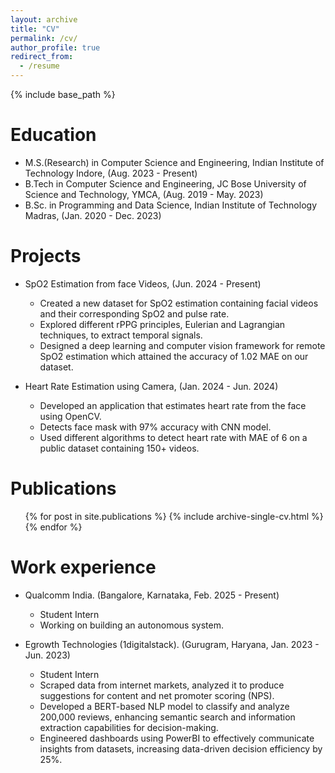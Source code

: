 ```yaml
---
layout: archive
title: "CV"
permalink: /cv/
author_profile: true
redirect_from:
  - /resume
---
```


{% include base_path %}

<!-- <embed src="../files/Fellowship_CV_Anup_Kumar_Gupta.pdf" type="application/pdf" /> -->

Education
=========
* M.S.(Research) in Computer Science and Engineering, Indian Institute of Technology Indore, (Aug. 2023 - Present)
* B.Tech in Computer Science and Engineering, JC Bose University of Science and Technology, YMCA, (Aug. 2019 - May. 2023)
* B.Sc. in Programming and Data Science, Indian Institute of Technology Madras, (Jan. 2020 - Dec. 2023)


Projects
=========
* SpO2 Estimation from face Videos, (Jun. 2024 - Present)
  * Created a new dataset for SpO2 estimation containing facial videos and their corresponding SpO2 and pulse rate.
  * Explored different rPPG principles, Eulerian and Lagrangian techniques, to extract temporal signals.
  * Designed a deep learning and computer vision framework for remote SpO2 estimation which attained the accuracy of 1.02 MAE on our dataset.
  
* Heart Rate Estimation using Camera, (Jan. 2024 - Jun. 2024)
  * Developed an application that estimates heart rate from the face using OpenCV.
  * Detects face mask with 97% accuracy with CNN model.
  * Used different algorithms to detect heart rate with MAE of 6 on a public dataset containing 150+ videos.

Publications
======
  <ul>{% for post in site.publications %}
    {% include archive-single-cv.html %}
  {% endfor %}</ul>

Work experience
===============
* Qualcomm India. (Bangalore, Karnataka, Feb. 2025 - Present)
  * Student Intern 
  * Working on building an autonomous system.

* Egrowth Technologies (1digitalstack). (Gurugram, Haryana, Jan. 2023 - Jun. 2023)
  * Student Intern
  * Scraped data from internet markets, analyzed it to produce suggestions for content and net promoter scoring (NPS).
  * Developed a BERT-based NLP model to classify and analyze 200,000 reviews, enhancing semantic search and information extraction capabilities for decision-making.
  * Engineered dashboards using PowerBI to effectively communicate insights from datasets, increasing data-driven decision efficiency by 25%.

